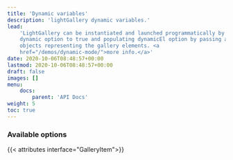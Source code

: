 ```yaml
---
title: 'Dynamic variables'
description: 'lightGallery dynamic variables.'
lead:
    'LightGallery can be instantiated and launched programmatically by setting
    dynamic option to true and populating dynamicEl option by passing array of
    objects representing the gallery elements. <a
    href="/demos/dynamic-mode/">more info.</a>'
date: 2020-10-06T08:48:57+00:00
lastmod: 2020-10-06T08:48:57+00:00
draft: false
images: []
menu:
    docs:
        parent: 'API Docs'
weight: 5
toc: true
---
```


### Available options

{{< attributes interface="GalleryItem">}}
